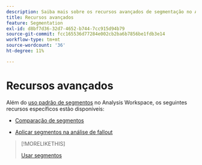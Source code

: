```yaml
---
description: Saiba mais sobre os recursos avançados de segmentação no Analysis Workspace.
title: Recursos avançados
feature: Segmentation
exl-id: d8bf7d36-32d7-4652-b744-7cc915d94b79
source-git-commit: fcc165536d77284e002cb2ba6b7856be1fdb3e14
workflow-type: tm+mt
source-wordcount: '36'
ht-degree: 11%

---
```


# Recursos avançados

Além do [uso padrão de segmentos](/help/components/segmentation/segmentation-workflow/t-seg-apply.md) no Analysis Workspace, os seguintes recursos específicos estão disponíveis:

* [Comparação de segmentos ](/help/analyze/analysis-workspace/c-panels/c-segment-comparison/segment-comparison.md)

* [Aplicar segmentos na análise de fallout](/help/analyze/analysis-workspace/visualizations/fallout/compare-segments-fallout.md)

>[!MORELIKETHIS]
>
>[Usar segmentos](segmentation-workflow/t-seg-apply.md)
